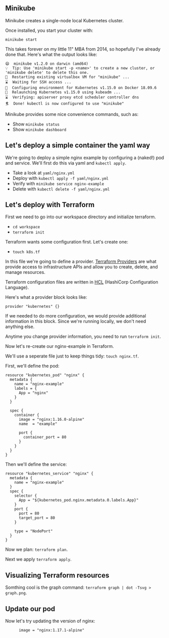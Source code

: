 ## Minikube

Minikube creates a single-node local Kubernetes cluster.

Once installed, you start your cluster with:

`minikube start`

This takes forever on my little 11" MBA from 2014, so hopefully I've already done that.
Here's what the output looks like:

```
😄  minikube v1.2.0 on darwin (amd64)
💡  Tip: Use 'minikube start -p <name>' to create a new cluster, or 'minikube delete' to delete this one.
🔄  Restarting existing virtualbox VM for "minikube" ...
⌛  Waiting for SSH access ...
🐳  Configuring environment for Kubernetes v1.15.0 on Docker 18.09.6
🔄  Relaunching Kubernetes v1.15.0 using kubeadm ...
⌛  Verifying: apiserver proxy etcd scheduler controller dns
🏄  Done! kubectl is now configured to use "minikube"
```

Minikube provides some nice convenience commands, such as:

- Show `minikube status`
- Show `minikube dashboard`

## Let's deploy a simple container the yaml way

We're going to deploy a simple nginx example by configuring a (naked!) pod and service. We'll first do this via yaml and `kubectl apply`.

- Take a look at `yaml/nginx.yml`
- Deploy with `kubectl apply -f yaml/nginx.yml`
- Verify with `minikube service nginx-example`
- Delete with `kubectl delete -f yaml/nginx.yml`

## Let's deploy with Terraform

First we need to go into our workspace directory and initialize terraform.

- `cd workspace`
- `terraform init`

Terraform wants some configuration first. Let's create one:

- `touch k8s.tf`

In this file we're going to define a provider. [Terraform Providers](https://www.terraform.io/docs/providers/) are what provide access to infrastructure APIs and allow you to create, delete, and manage resources.

Terraform configuration files are written in [HCL](https://www.terraform.io/docs/configuration/syntax.html) (HashiCorp Configuration Language).

Here's what a provider block looks like:

```
provider "kubernetes" {}
```

If we needed to do more configuration, we would provide additional information in this block. Since we're running locally, we don't need anything else.

Anytime you change provider information, you need to run `terraform init`.

Now let's re-create our nginx-example in Terraform.

We'll use a seperate file just to keep things tidy: `touch nginx.tf`.

First, we'll define the pod:

```
resource "kubernetes_pod" "nginx" {
  metadata {
    name = "nginx-example"
    labels = {
      App = "nginx"
    }
  }

  spec {
    container {
      image = "nginx:1.16.0-alpine"
      name  = "example"

      port {
        container_port = 80
      }
    }
  }
}
```

Then we'll define the service:

```
resource "kubernetes_service" "nginx" {
  metadata {
    name = "nginx-example"
  }
  spec {
    selector {
      App = "${kubernetes_pod.nginx.metadata.0.labels.App}"
    }
    port {
      port = 80
      target_port = 80
    }

    type = "NodePort"
  }
}

```

Now we plan: `terraform plan`.

Next we apply `terraform apply`.

## Visualizing Terraform resources

Somthing cool is the graph command: `terraform graph | dot -Tsvg > graph.png`.

## Update our pod

Now let's try updating the version of nginx:

```
      image = "nginx:1.17.1-alpine"
```

